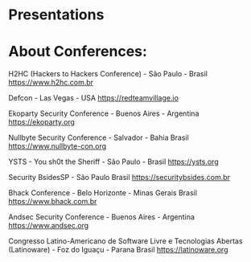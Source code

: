 # Presentations
# About Conferences:

H2HC (Hackers to Hackers Conference) - São Paulo - Brasil 
https://www.h2hc.com.br

Defcon - Las Vegas - USA 
https://redteamvillage.io

Ekoparty Security Conference - Buenos Aires - Argentina 
https://ekoparty.org

Nullbyte Security Conference - Salvador - Bahia Brasil 
https://www.nullbyte-con.org

YSTS - You sh0t the Sheriff - São Paulo - Brasil 
https://ysts.org

Security BsidesSP - São Paulo Brasil 
https://securitybsides.com.br

Bhack Conference - Belo Horizonte - Minas Gerais Brasil 
https://www.bhack.com.br

Andsec Security Conference - Buenos Aires - Argentina 
https://www.andsec.org

Congresso Latino-Americano de Software Livre e Tecnologias Abertas (Latinoware) - Foz do Iguaçu - Parana Brasil 
https://latinoware.org
